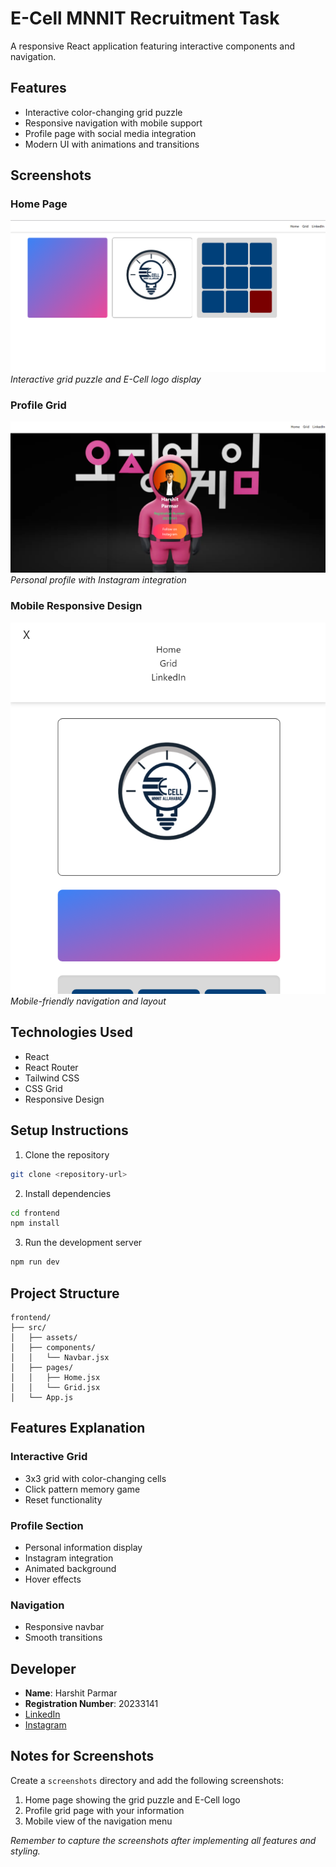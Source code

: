 # E-Cell MNNIT Recruitment Task

A responsive React application featuring interactive components and navigation.

## Features

- Interactive color-changing grid puzzle
- Responsive navigation with mobile support
- Profile page with social media integration
- Modern UI with animations and transitions

## Screenshots

### Home Page

![Home Page](frontend\public\home.png)
_Interactive grid puzzle and E-Cell logo display_

### Profile Grid

![Profile Grid](frontend\public\grid.png)
_Personal profile with Instagram integration_

### Mobile Responsive Design

![Mobile View](frontend\public\mobile.png)
_Mobile-friendly navigation and layout_

## Technologies Used

- React
- React Router
- Tailwind CSS
- CSS Grid
- Responsive Design

## Setup Instructions

1. Clone the repository

```bash
git clone <repository-url>
```

2. Install dependencies

```bash
cd frontend
npm install
```

3. Run the development server

```bash
npm run dev
```

## Project Structure

```
frontend/
├── src/
│   ├── assets/
│   ├── components/
│   │   └── Navbar.jsx
│   ├── pages/
│   │   ├── Home.jsx
│   │   └── Grid.jsx
│   └── App.js
```

## Features Explanation

### Interactive Grid

- 3x3 grid with color-changing cells
- Click pattern memory game
- Reset functionality

### Profile Section

- Personal information display
- Instagram integration
- Animated background
- Hover effects

### Navigation

- Responsive navbar
- Smooth transitions

## Developer

- **Name**: Harshit Parmar
- **Registration Number**: 20233141
- [LinkedIn](https://www.linkedin.com/in/harshit-parmar-428724173)
- [Instagram](https://www.instagram.com/harshit_1573/)

## Notes for Screenshots

Create a `screenshots` directory and add the following screenshots:

1. Home page showing the grid puzzle and E-Cell logo
2. Profile grid page with your information
3. Mobile view of the navigation menu

_Remember to capture the screenshots after implementing all features and styling._
